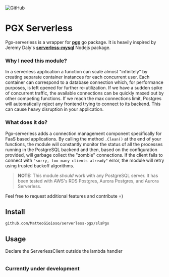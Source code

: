 ![GitHub](https://img.shields.io/github/license/MatteoGioioso/serverless-pgx)

# PGX Serverless
Pgx-serverless is a wrapper for **[pgx](https://github.com/jackc/pgx)** go package.
It is heavily inspired by Jeremy Daly's **[serverless-mysql](https://github.com/jeremydaly/serverless-mysql)** Nodejs package.

### Why I need this module?
In a serverless application a function can scale almost "infinitely" by creating separate container instances 
for each concurrent user. 
Each container can correspond to a database connection which, for performance purposes, is left opened for further
re-utilization. If we have a sudden spike of concurrent traffic, the available connections can be quickly maxed out
by other competing functions.
If we reach the max connections limit, Postgres will automatically reject any frontend trying to connect to its backend.
This can cause heavy disruption in your application.

### What does it do?
Pgx-serverless adds a connection management component specifically for FaaS based applications.
By calling the method `.Clean()` at the end of your functions, the module will constantly monitor the status of all
the processes running in the PostgreSQL backend and then, based on the configuration provided, 
will garbage collect the "zombie" connections.
If the client fails to connect with `"sorry, too many clients already"` error, the module will retry
using trusted backoff algorithms.

> **NOTE:** This module *should* work with any PostgreSQL server. 
It has been tested with AWS's RDS Postgres, Aurora Postgres, and Aurora Serverless.

Feel free to request additional features and contribute =)

## Install

```
github.com/MatteoGioioso/serverless-pgx/slsPgx
```

## Usage

Declare the ServerlessClient outside the lambda handler

```go


```

### Currently under development
